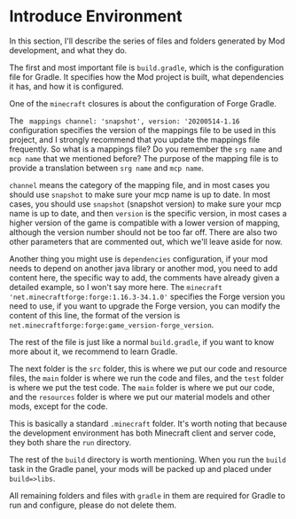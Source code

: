 # Introduce Environment

In this section, I'll describe the series of files and folders generated by Mod development, and what they do.

The first and most important file is `build.gradle`, which is the configuration file for Gradle. It specifies how the Mod project is built, what dependencies it has, and how it is configured.

One of the `minecraft` closures is about the configuration of Forge Gradle.

The ` mappings channel: 'snapshot', version: '20200514-1.16` configuration specifies the version of the mappings file to be used in this project, and I strongly recommend that you update the mappings file frequently. So what is a mappings file? Do you remember the `srg name` and `mcp name` that we mentioned before? The purpose of the mapping file is to provide a translation between `srg name` and `mcp name`.

`channel` means the category of the mapping file, and in most cases you should use `snapshot` to make sure your mcp name is up to date. In most cases, you should use `snapshot` (snapshot version) to make sure your mcp name is up to date, and then `version` is the specific version, in most cases a higher version of the game is compatible with a lower version of mapping, although the version number should not be too far off. There are also two other parameters that are commented out, which we'll leave aside for now.

Another thing you might use is `dependencies` configuration, if your mod needs to depend on another java library or another mod, you need to add content here, the specific way to add, the comments have already given a detailed example, so I won't say more here. The `minecraft 'net.minecraftforge:forge:1.16.3-34.1.0'` specifies the Forge version you need to use, if you want to upgrade the Forge version, you can modify the content of this line, the format of the version is `net.minecraftforge:forge:game_version-forge_version`.

The rest of the file is just like a normal `build.gradle`, if you want to know more about it, we recommend to learn Gradle.

The next folder is the `src` folder, this is where we put our code and resource files, the `main` folder is where we run the code and files, and the `test` folder is where we put the test code. The `main` folder is where we put our code, and the `resources` folder is where we put our material models and other mods, except for the code.

This is basically a standard `.minecraft` folder. It's worth noting that because the development environment has both Minecraft client and server code, they both share the `run` directory.

The rest of the `build` directory is worth mentioning. When you run the `build` task in the Gradle panel, your mods will be packed up and placed under `build=>libs`.

All remaining folders and files with `gradle` in them are required for Gradle to run and configure, please do not delete them.

